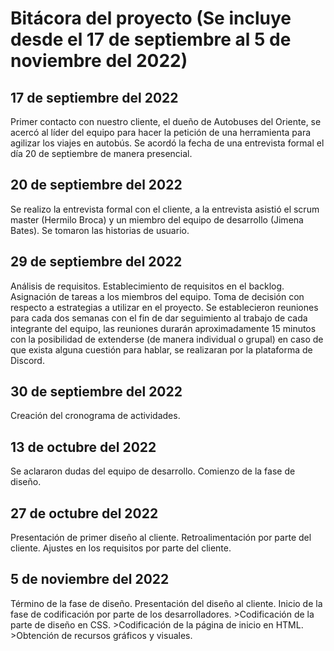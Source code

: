 <h1>Bitácora del proyecto (Se incluye desde el 17 de septiembre al 5 de noviembre del 2022)</h1>

<h2>17 de septiembre del 2022</h2>
Primer contacto con nuestro cliente, el dueño de Autobuses del Oriente, se acercó al líder del equipo para hacer la petición de una herramienta para agilizar los viajes en autobús.
Se acordó la fecha de una entrevista formal el día 20 de septiembre de manera presencial. 

<h2>20 de septiembre del 2022</h2>
Se realizo la entrevista formal con el cliente, a la entrevista asistió el scrum master (Hermilo Broca) y un miembro del equipo de desarrollo (Jimena Bates).
Se tomaron las historias de usuario.

<h2>29 de septiembre del 2022</h2>
Análisis de requisitos.
Establecimiento de requisitos en el backlog.
Asignación de tareas a los miembros del equipo.
Toma de decisión con respecto a estrategias a utilizar en el proyecto.
Se establecieron reuniones para cada dos semanas con el fin de dar seguimiento al trabajo de cada integrante del equipo, las reuniones durarán aproximadamente 15 minutos con la posibilidad de extenderse (de manera individual o grupal) en caso de que exista alguna cuestión para hablar, se realizaran por la plataforma de Discord.

<h2>30 de septiembre del 2022</h2>
Creación del cronograma de actividades.

<h2>13 de octubre del 2022</h2>
Se aclararon dudas del equipo de desarrollo.
Comienzo de la fase de diseño.

<h2>27 de octubre del 2022</h2>
Presentación de primer diseño al cliente.
Retroalimentación por parte del cliente.
Ajustes en los requisitos por parte del cliente.

<h2>5 de noviembre del 2022</h2>
Término de la fase de diseño.
Presentación del diseño al cliente.
Inicio de la fase de codificación por parte de los desarrolladores.
	>Codificación de la parte de diseño en CSS.
	>Codificación de la página de inicio en HTML.
	>Obtención de recursos gráficos y visuales.
